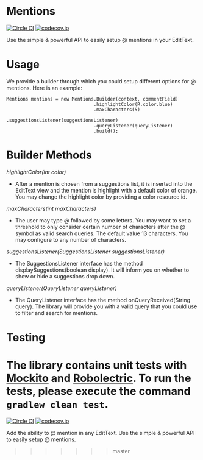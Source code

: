 # Mentions

[![Circle CI](https://circleci.com/gh/percolate/mentions.svg?style=svg&circle-token=82fa2c37e303a6d5c44baa2e64199d6b06141aaf)](https://circleci.com/gh/percolate/mentions)
[![codecov.io](http://codecov.io/github/percolate/mentions/coverage.svg?branch=master&token=U8DlJgcAzs)](http://codecov.io/github/percolate/mentions?branch=master)

Use the simple & powerful API to easily setup @ mentions in your EditText.

# Usage

We provide a builder through which you could setup different options for @ mentions.
Here is an example:

```
Mentions mentions = new Mentions.Builder(context, commentField)
                                .highlightColor(R.color.blue)
                                .maxCharacters(5)
                                .suggestionsListener(suggestionsListener)
                                .queryListener(queryListener)
                                .build();
```

# Builder Methods

*highlightColor(int color)*

- After a mention is chosen from a suggestions list, it is inserted into the
  EditText view and the mention is highlight with a default color of orange.
  You may change the highlight color by providing a color resource id.

*maxCharacters(int maxCharacters)*


- The user may type @ followed by some letters. You may want to set a threshold to
only consider certain number of characters after the @ symbol as valid search
queries. The default value 13 characters. You may configure to any number
of characters.

*suggestionsListener(SuggestionsListener suggestionsListener)*


- The SuggestionsListener interface has the method displaySuggestions(boolean display).
It will inform you on whether to show or hide a suggestions drop down.

*queryListener(QueryListener queryListener)*


- The QueryListener interface has the method onQueryReceived(String query). The library
will provide you with a valid query that you could use to filter and search for mentions.


# Testing

The library contains unit tests with [Mockito](http://mockito.org/) and [Robolectric](http://robolectric.org/). To run the tests, please execute the command
```gradlew clean test```.
=======
[![Circle CI](https://circleci.com/gh/percolate/mentions.svg?style=svg&circle-token=82fa2c37e303a6d5c44baa2e64199d6b06141aaf)](https://circleci.com/gh/percolate/mentions)
[![codecov.io](http://codecov.io/github/percolate/mentions/coverage.svg?branch=master&token=U8DlJgcAzs)](http://codecov.io/github/percolate/mentions?branch=master)

Add the ability to @ mention in any EditText.  Use the simple & powerful API to easily setup @ mentions.
>>>>>>> master
